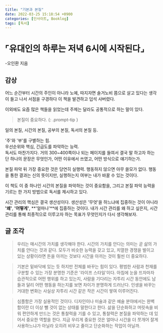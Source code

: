 ```yaml
---
title: "기본과 본질"
date: 2022-03-25 15:18:54 +0900
categories: [인사이트, Booklog]
tags: [독서]
---
```

# ⌜유대인의 하루는 저녁 6시에 시작된다⌟
-오인환 지음

## 감상
어느 순간부터 시간의 주인이 아니라 노예, 따지자면 솔거노비 쯤으로 살고 있다는 생각이 들고 나서 서점을 구경하다 이 책을 발견하고 덥석 사버렸다.

이외에도 요즘 많은 책들을 읽었는데 주제는 달라도 공통적으로 하는 말이 있다.
> 본질이 중요하다.
{: .prompt-tip }

일의 본질, 시간의 본질, 공부의 본질, 독서의 본질 등.

'주'와 '부'를 구별하는 힘.  
우선순위와 핵심, 긴급도를 파악하는 능력.  
독서도 마찬가지다. 거의 300~400쪽이나 되는 페이지를 들여서 결국 말 하고자 하는 단 하나의 문장은 무엇인가, 어떤 이유에서 쓰였고, 어떤 방식으로 얘기하는가.

본질 파악 뒤 가장 중요한 것은 당연히 실행력. 행동하지 않으면 아무 쓸모가 없다. 행동을 통한 결과는 신의 뜻이지만, 실행하는지 여부는 내가 바꿀 수 있는 것이다.

이 책도 이 중 하나인 시간의 본질을 파악하는 것이 중요함을, 그리고 본질 파악 능력을 기르는 한 가지 방법으로 독서를 제시하고 있다.

시간 관리의 핵심은 결국 생산성이다. 생산성은 '무엇'을 하느냐에 집중하는 것이 아니라 **'왜'**, **'어떻게'**, **'얼마나'**에 집중하는 것이다. 내가 시간 관리를 왜 하고 싶은지, 시간 관리를 통해 최종적으로 이루고자 하는 목표가 무엇인지가 다시 생각해보자.  



## 글 조각

> 우리는 매시간의 가치를 생각해야 한다. 시간의 가치를 안다는 의미는 곧 삶의 가치를 안다는 것과 같다. 모두가 비슷한 능력을 갖고 있고, 치열한 경쟁을 벌이고 있는 상황이라면 돈을 아끼는 것보다 시간을 아끼는 것이 훨씬 더 중요하다.

> 기본은 밑바닥에 있는 듯 하지만 전체를 바꾸는 힘이 있다. 
평범한 사람과 천재를 구분할 수 있는 가장 분명한 기준은 '라이프 스타일'이다. 아침에 눈을 뜨자마자 습관적으로 어떤 행위를 하고 있는지, 사람을 기다리는 자투리 시간 동안에도 남들과 달리 어떤 행동을 하는지를 보면 차이가 분명하게 드러난다. 인생을 바꾸는 거대한 변화는 사실상 자투리 시간 같은 작은 시간이 쌓여 이루어진다.

> 심플함은 가장 실용적인 것이다. 디자인이나 미술과 같은 예술 분야에서는 완벽함이란 더 이상 뺄 것이 없는 상태를 말한다고 한다. 삶을 단순화하고 머릿속을 비워 편안하게 만드는 것은 통찰력을 기를 수 있고, 통찰력은 본질을 파악하는 데 있어서 중요한 역할을 한다. 
지금 우리게 중요한 것은 얼마나 시간을 더 쪼개어 잘게 사용하느냐가 아닐라 오히려 비우고 줄이고 단순화하는 작업이 아닐까.


